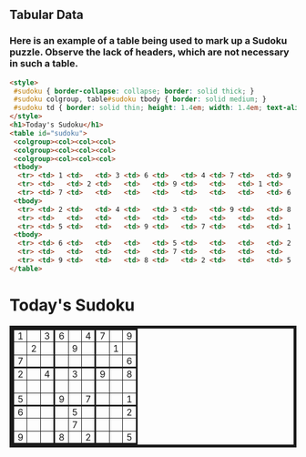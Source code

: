 

## Tabular Data

### Here is an example of a table being used to mark up a Sudoku puzzle. Observe the lack of headers, which are not necessary in such a table.
```html
<style>
 #sudoku { border-collapse: collapse; border: solid thick; }
 #sudoku colgroup, table#sudoku tbody { border: solid medium; }
 #sudoku td { border: solid thin; height: 1.4em; width: 1.4em; text-align: center; padding: 0; }
</style>
<h1>Today's Sudoku</h1>
<table id="sudoku">
 <colgroup><col><col><col>
 <colgroup><col><col><col>
 <colgroup><col><col><col>
 <tbody>
  <tr> <td> 1 <td>   <td> 3 <td> 6 <td>   <td> 4 <td> 7 <td>   <td> 9
  <tr> <td>   <td> 2 <td>   <td>   <td> 9 <td>   <td>   <td> 1 <td>
  <tr> <td> 7 <td>   <td>   <td>   <td>   <td>   <td>   <td>   <td> 6
 <tbody>
  <tr> <td> 2 <td>   <td> 4 <td>   <td> 3 <td>   <td> 9 <td>   <td> 8
  <tr> <td>   <td>   <td>   <td>   <td>   <td>   <td>   <td>   <td>
  <tr> <td> 5 <td>   <td>   <td> 9 <td>   <td> 7 <td>   <td>   <td> 1
 <tbody>
  <tr> <td> 6 <td>   <td>   <td>   <td> 5 <td>   <td>   <td>   <td> 2
  <tr> <td>   <td>   <td>   <td>   <td> 7 <td>   <td>   <td>   <td>
  <tr> <td> 9 <td>   <td>   <td> 8 <td>   <td> 2 <td>   <td>   <td> 5
</table>
```

<style>
 #sudoku { border-collapse: collapse; border: solid thick; }
 #sudoku colgroup, table#sudoku tbody { border: solid medium; }
 #sudoku td { border: solid thin; height: 1.4em; width: 1.4em; text-align: center; padding: 0; }
</style>
<h1>Today's Sudoku</h1>
<table id="sudoku">
 <colgroup><col><col><col>
 <colgroup><col><col><col>
 <colgroup><col><col><col>
 <tbody>
  <tr> <td> 1 <td>   <td> 3 <td> 6 <td>   <td> 4 <td> 7 <td>   <td> 9
  <tr> <td>   <td> 2 <td>   <td>   <td> 9 <td>   <td>   <td> 1 <td>
  <tr> <td> 7 <td>   <td>   <td>   <td>   <td>   <td>   <td>   <td> 6
 <tbody>
  <tr> <td> 2 <td>   <td> 4 <td>   <td> 3 <td>   <td> 9 <td>   <td> 8
  <tr> <td>   <td>   <td>   <td>   <td>   <td>   <td>   <td>   <td>
  <tr> <td> 5 <td>   <td>   <td> 9 <td>   <td> 7 <td>   <td>   <td> 1
 <tbody>
  <tr> <td> 6 <td>   <td>   <td>   <td> 5 <td>   <td>   <td>   <td> 2
  <tr> <td>   <td>   <td>   <td>   <td> 7 <td>   <td>   <td>   <td>
  <tr> <td> 9 <td>   <td>   <td> 8 <td>   <td> 2 <td>   <td>   <td> 5
</table>
